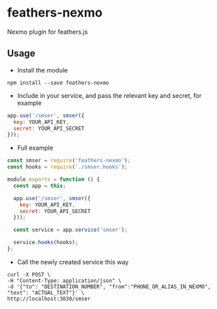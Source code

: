 # feathers-nexmo

Nexmo plugin for feathers.js

## Usage

* Install the module
```
npm install --save feathers-nexmo
```
* Include in your service, and pass the relevant key and secret, for example
```js
app.use('/smser', smser({
  key: YOUR_API_KEY,
  secret: YOUR_API_SECRET
}));
```
* Full example
```js
const smser = require('feathers-nexmo');
const hooks = require('./smser.hooks');

module.exports = function () {
  const app = this;

  app.use('/smser', smser({
    key: YOUR_API_KEY,
    secret: YOUR_API_SECRET
  }));

  const service = app.service('smser');

  service.hooks(hooks);
};
```
* Call the newly created service this way
```
curl -X POST \
-H "Content-Type: application/json" \
-d '{"to": "DESTINATION_NUMBER", "from":"PHONE_OR_ALIAS_IN_NEXMO", "text": "ACTUAL_TEXT"}' \
http://localhost:3030/smser

```
